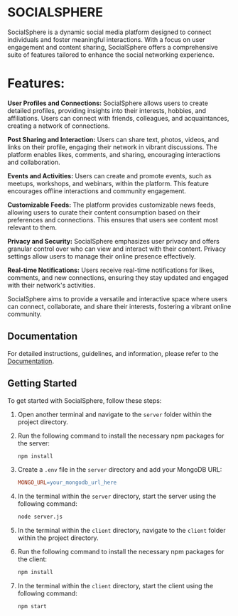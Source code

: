 # SOCIALSPHERE

SocialSphere is a dynamic social media platform designed to connect individuals and foster meaningful interactions. With a focus on user engagement and content sharing, SocialSphere offers a comprehensive suite of features tailored to enhance the social networking experience.

# Features:

**User Profiles and Connections:**
                            SocialSphere allows users to create detailed profiles, providing insights into their interests, hobbies, and affiliations. Users can connect with friends, colleagues, and acquaintances, creating a network of connections.

**Post Sharing and Interaction:** 
                            Users can share text, photos, videos, and links on their profile, engaging their network in vibrant discussions. The platform enables likes, comments, and sharing, encouraging interactions and collaboration.

**Events and Activities:** 
                            Users can create and promote events, such as meetups, workshops, and webinars, within the platform. This feature encourages offline interactions and community engagement.

**Customizable Feeds:** 
                            The platform provides customizable news feeds, allowing users to curate their content consumption based on their preferences and connections. This ensures that users see content most relevant to them.

**Privacy and Security:** 
                            SocialSphere emphasizes user privacy and offers granular control over who can view and interact with their content. Privacy settings allow users to manage their online presence effectively.

**Real-time Notifications:** 
                            Users receive real-time notifications for likes, comments, and new connections, ensuring they stay updated and engaged with their network's activities.

SocialSphere aims to provide a versatile and interactive space where users can connect, collaborate, and share their interests, fostering a vibrant online community.

## Documentation

For detailed instructions, guidelines, and information, please refer to the [Documentation](Documentation).

## Getting Started

To get started with SocialSphere, follow these steps:

1. Open another terminal and navigate to the `server` folder within the project directory.
2. Run the following command to install the necessary npm packages for the server:

    ```sh
    npm install
    ```

3. Create a `.env` file in the `server` directory and add your MongoDB URL:

    ```makefile
    MONGO_URL=your_mongodb_url_here
    ```

4. In the terminal within the `server` directory, start the server using the following command:

    ```sh
    node server.js
    ```

5. In the terminal within the `client` directory, navigate to the `client` folder within the project directory.
6. Run the following command to install the necessary npm packages for the client:

    ```sh
    npm install
    ```

7. In the terminal within the `client` directory, start the client using the following command:

    ```sh
    npm start
    ```


